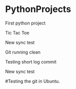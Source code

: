 # PythonProjects

First python project

Tic Tac Toe

New sync test

Git running clean

Testing short log commit

New sync test


#Testing the git in Ubuntu.